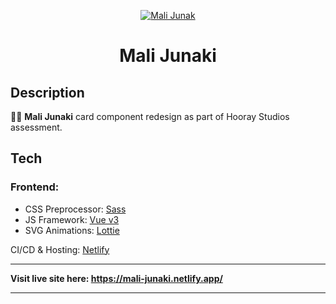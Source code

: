 <p align="center">
  <a href="https://mali-junaki.netlify.app/" target="_blank" rel="noopener noreferrer">
    <img src="https://i.ibb.co/QCCzWHd/junak.png" alt="Mali Junak">
  </a>
</p>

<h1 align="center">Mali Junaki</h1>

## Description

🎈🎈 **Mali Junaki** card component redesign as part of Hooray Studios assessment.

## Tech

### Frontend:

- CSS Preprocessor: [Sass](https://sass-lang.com/)
- JS Framework: [Vue v3](https://v3.vuejs.org/)
- SVG Animations: [Lottie](https://airbnb.design/lottie/)

CI/CD & Hosting: [Netlify](https://www.netlify.com/)

---

**Visit live site here: https://mali-junaki.netlify.app/**

---
